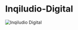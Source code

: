 # Inqiludio-Digital
![Inqiludio Digital](https://github.com/user-attachments/assets/b81ebaa2-ac01-46eb-9576-ee36cd3c6524)
